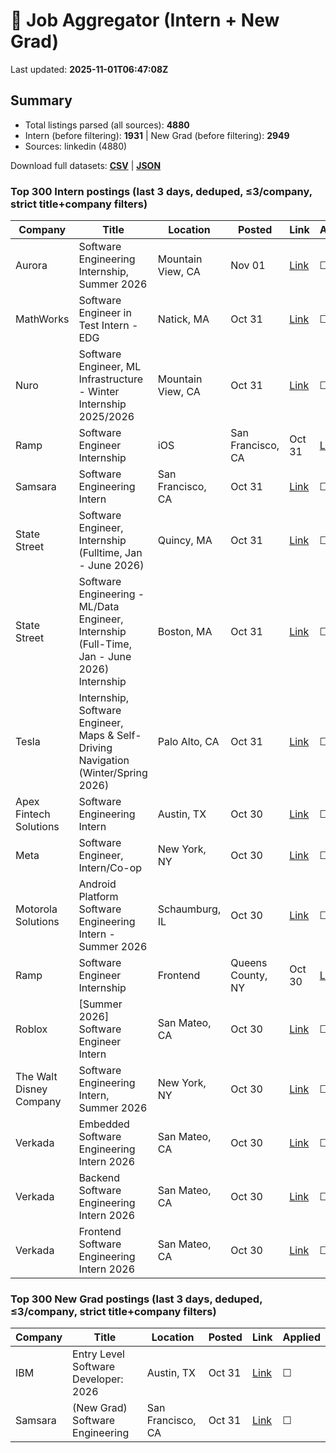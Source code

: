 # 🔎 Job Aggregator (Intern + New Grad)

Last updated: **2025-11-01T06:47:08Z**

## Summary
- Total listings parsed (all sources): **4880**
- Intern (before filtering): **1931** | New Grad (before filtering): **2949**
- Sources: linkedin (4880)

Download full datasets: **[CSV](data/jobs.csv)** | **[JSON](data/jobs.json)**

### Top 300 Intern postings (last 3 days, deduped, ≤3/company, strict title+company filters)
| Company | Title | Location | Posted | Link | Applied |
|---|---|---|---|---|---|
| Aurora | Software Engineering Internship, Summer 2026 | Mountain View, CA | Nov 01 | [Link](https://www.linkedin.com/jobs/view/software-engineering-internship-summer-2026-at-aurora-4333530725?position=10&pageNum=5&refId=ntBsZoDTTF5eUi7CLSne4A%3D%3D&trackingId=A%2F%2BW8okWR82W0c7zDb3hqA%3D%3D) | ☐ |
| MathWorks | Software Engineer in Test Intern - EDG | Natick, MA | Oct 31 | [Link](https://www.linkedin.com/jobs/view/software-engineer-in-test-intern-edg-at-mathworks-4331741987?position=10&pageNum=7&refId=j3eJXuE%2BPmF%2BRapRFKnDWg%3D%3D&trackingId=dHKLFTlq%2BwSPBydxUcEF8g%3D%3D) | ☐ |
| Nuro | Software Engineer, ML Infrastructure - Winter Internship 2025/2026 | Mountain View, CA | Oct 31 | [Link](https://www.linkedin.com/jobs/view/software-engineer-ml-infrastructure-winter-internship-2025-2026-at-nuro-4319905638?position=1&pageNum=5&refId=Ip7kRZrRyLJjZTJpZS%2FNnw%3D%3D&trackingId=xJUmRVA8qTaMjY5X8qnhxw%3D%3D) | ☐ |
| Ramp | Software Engineer Internship | iOS | San Francisco, CA | Oct 31 | [Link](https://www.linkedin.com/jobs/view/software-engineer-internship-ios-at-ramp-4281667864?position=4&pageNum=5&refId=Vs%2FtGCbYwV1Xu%2FR%2BcqU4MA%3D%3D&trackingId=mWMGpHJA3S%2Bqlw8WcKU6Ig%3D%3D) | ☐ |
| Samsara | Software Engineering Intern | San Francisco, CA | Oct 31 | [Link](https://www.linkedin.com/jobs/view/software-engineering-intern-at-samsara-4290314153?position=2&pageNum=0&refId=vXinEpSOpPvuT3L%2BlwkTyw%3D%3D&trackingId=SSR2rnAgmRAn0dGFMf%2BkdA%3D%3D) | ☐ |
| State Street | Software Engineer, Internship (Fulltime, Jan - June 2026) | Quincy, MA | Oct 31 | [Link](https://www.linkedin.com/jobs/view/software-engineer-internship-fulltime-jan-june-2026-at-state-street-4308427660?position=3&pageNum=2&refId=r0Wjj2hE3NJeTaEyTPM3hA%3D%3D&trackingId=Ral5oCW4Ro5ixFrpBi3EKg%3D%3D) | ☐ |
| State Street | Software Engineering - ML/Data Engineer, Internship (Full-Time, Jan - June 2026) Internship | Boston, MA | Oct 31 | [Link](https://www.linkedin.com/jobs/view/software-engineering-ml-data-engineer-internship-full-time-jan-june-2026-internship-at-state-street-4319866316?position=5&pageNum=5&refId=kfgk1LiExk%2B1U7lDTxQ1Yw%3D%3D&trackingId=oC4DylvWmC5f6u8IpBKftg%3D%3D) | ☐ |
| Tesla | Internship, Software Engineer, Maps & Self-Driving Navigation (Winter/Spring 2026) | Palo Alto, CA | Oct 31 | [Link](https://www.linkedin.com/jobs/view/internship-software-engineer-maps-self-driving-navigation-winter-spring-2026-at-tesla-4333289810?position=7&pageNum=7&refId=Mys4n73vOAZQsayvofMDoA%3D%3D&trackingId=yZ%2BMldffzVgNnbncxu8zqg%3D%3D) | ☐ |
| Apex Fintech Solutions | Software Engineering Intern | Austin, TX | Oct 30 | [Link](https://www.linkedin.com/jobs/view/software-engineering-intern-at-apex-fintech-solutions-4302237430?position=7&pageNum=2&refId=VBa7Ea8Avg5OYe6KGawiRw%3D%3D&trackingId=VJ20D%2BdKG5B3ET4S%2B1dM%2FA%3D%3D) | ☐ |
| Meta | Software Engineer, Intern/Co-op | New York, NY | Oct 30 | [Link](https://www.linkedin.com/jobs/view/software-engineer-intern-co-op-at-meta-4299526717?position=3&pageNum=0&refId=qoX1JseQwJ8XnHuVq3E9Ew%3D%3D&trackingId=DuNZ1OZWmApAXRDsE3g6oA%3D%3D) | ☐ |
| Motorola Solutions | Android Platform Software Engineering Intern - Summer 2026 | Schaumburg, IL | Oct 30 | [Link](https://www.linkedin.com/jobs/view/android-platform-software-engineering-intern-summer-2026-at-motorola-solutions-4311675340?position=9&pageNum=2&refId=KMfhVSNCLDox92RcVy0IiQ%3D%3D&trackingId=gZGD61BTuf6uHorRdekI3A%3D%3D) | ☐ |
| Ramp | Software Engineer Internship | Frontend | Queens County, NY | Oct 30 | [Link](https://www.linkedin.com/jobs/view/software-engineer-internship-frontend-at-ramp-4290877582?position=8&pageNum=0&refId=qoX1JseQwJ8XnHuVq3E9Ew%3D%3D&trackingId=Jqt36ABF6jJm9L%2BS5MbMpg%3D%3D) | ☐ |
| Roblox | [Summer 2026] Software Engineer Intern | San Mateo, CA | Oct 30 | [Link](https://www.linkedin.com/jobs/view/summer-2026-software-engineer-intern-at-roblox-4280874820?position=8&pageNum=5&refId=Vs%2FtGCbYwV1Xu%2FR%2BcqU4MA%3D%3D&trackingId=NgXPLaO25Ka83f6UCLiBHQ%3D%3D) | ☐ |
| The Walt Disney Company | Software Engineering Intern, Summer 2026 | New York, NY | Oct 30 | [Link](https://www.linkedin.com/jobs/view/software-engineering-intern-summer-2026-at-the-walt-disney-company-4332996478?position=9&pageNum=0&refId=qoX1JseQwJ8XnHuVq3E9Ew%3D%3D&trackingId=9F7QXoz3d5trQZv77Yvswg%3D%3D) | ☐ |
| Verkada | Embedded Software Engineering Intern 2026 | San Mateo, CA | Oct 30 | [Link](https://www.linkedin.com/jobs/view/embedded-software-engineering-intern-2026-at-verkada-4291801532?position=10&pageNum=0&refId=vXinEpSOpPvuT3L%2BlwkTyw%3D%3D&trackingId=h562hi9wCJuXUpZoD4zl8Q%3D%3D) | ☐ |
| Verkada | Backend Software Engineering Intern 2026 | San Mateo, CA | Oct 30 | [Link](https://www.linkedin.com/jobs/view/backend-software-engineering-intern-2026-at-verkada-4291697842?position=2&pageNum=5&refId=Vs%2FtGCbYwV1Xu%2FR%2BcqU4MA%3D%3D&trackingId=%2FdojiSCZiBec3yZpDVFlSw%3D%3D) | ☐ |
| Verkada | Frontend Software Engineering Intern 2026 | San Mateo, CA | Oct 30 | [Link](https://www.linkedin.com/jobs/view/frontend-software-engineering-intern-2026-at-verkada-4291804030?position=3&pageNum=5&refId=Vs%2FtGCbYwV1Xu%2FR%2BcqU4MA%3D%3D&trackingId=HY0VGgLgDVJePc0BdbSOHw%3D%3D) | ☐ |

### Top 300 New Grad postings (last 3 days, deduped, ≤3/company, strict title+company filters)
| Company | Title | Location | Posted | Link | Applied |
|---|---|---|---|---|---|
| IBM | Entry Level Software Developer: 2026 | Austin, TX | Oct 31 | [Link](https://www.linkedin.com/jobs/view/entry-level-software-developer-2026-at-ibm-4310259822?position=6&pageNum=2&refId=j%2Fts%2BHhj74hdUVK3WU0fcg%3D%3D&trackingId=7y5W%2FeFhIYSQirwLI0QFEw%3D%3D) | ☐ |
| Samsara | (New Grad) Software Engineering | San Francisco, CA | Oct 31 | [Link](https://www.linkedin.com/jobs/view/new-grad-software-engineering-at-samsara-4290341003?position=9&pageNum=0&refId=3aWLJrN6wLQbPzTaaZd07g%3D%3D&trackingId=hrNW8ayOOvsEp9n%2BBHW2zg%3D%3D) | ☐ |
